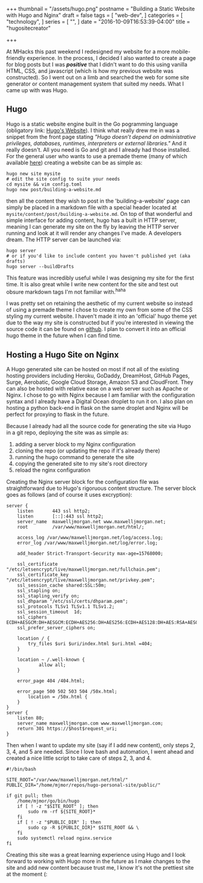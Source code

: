 +++
thumbnail = "/assets/hugo.png"
postname = "Building a Static Website with Hugo and Nginx"
draft = false
tags = [
  "web-dev",
]
categories = [
  "technology",
]
series = [
  "",
]
date = "2016-10-09T16:53:39-04:00"
title = "hugositecreator"

+++

At MHacks this past weekend I redesigned my website for a more mobile-friendly 
experience. In the process, I decided I also wanted to create a page for blog 
posts but I was ***positive*** that I didn't want to do this using vanilla HTML, 
CSS, and javascript (which is how my previous website was constructed). So I went 
out on a limb and searched the web for some site generator or content management 
system that suited my needs. What I came up with was Hugo.

Hugo
---
Hugo is a static website engine built in the Go pogramming language (obligatory 
link: [Hugo's Website](https://gohugo.io/)). I think what 
really drew me in was a snippet from the front page stating *"Hugo doesn’t depend 
on administrative privileges, databases, runtimes, interpreters or external 
libraries."* And it really doesn't. All you need is Go and git and I already had 
those installed. For the general user who wants to use a premade theme (many of 
which available [here](https://themes.gohugo.io/)) creating a website can be as simple as: 
```
hugo new site mysite
# edit the site config to suite your needs
cd mysite && vim config.toml
hugo new post/building-a-website.md
```
then all the content they wish to post in the 'building-a-website' page can simply 
be placed in a markdown file with a special header located at `mysite/content/post/building-a-website.md`. On top of that wonderful and simple interface for adding content, 
hugo has a built in HTTP server, meaning 
I can generate my site on the fly by leaving the HTTP server running and look at 
it will render any changes I've made. A developers dream. The HTTP server can be 
launched via:
```
hugo server
# or if you'd like to include content you haven't published yet (aka drafts)
hugo server --buildDrafts
```
This feature was incredibly useful while I was designing my site for the first time. It 
is also great while I write new content for the site and test out obsure markdown tags 
I'm not familiar with.<sup>haha</sup> 

I was pretty set on retaining the aesthetic of my current website so instead of using 
a premade theme I chose to create my own from some of the CSS styling my current 
website. I haven't made it into an 'official' hugo theme yet due to the way my site is 
constructed but if you're interested in viewing the source code it can be found on 
[github](https://github.com/mjmor/hugo-terminal-theme). I plan to convert it into an official hugo 
theme in the future when I can find time. 

Hosting a Hugo Site on Nginx
---
A Hugo generated site can be hosted on most if not all of the existing hosting providers 
including Heroku, GoDaddy, DreamHost, GitHub Pages, Surge, Aerobatic, Google Cloud Storage, Amazon S3 and CloudFront. They can also be hosted with relative ease on a web server 
such as Apache or Nginx. I chose to go with Nginx because I am familiar with the 
configuration syntax and I already have a Digital Ocean droplet to run it on. I also 
plan on hosting a python back-end in flask on the same droplet and Nginx 
will be perfect for proxying to flask in the future. 

Because I already had all the source code for generating the site via Hugo in a git repo, 
deploying the site was as simple as:

1. adding a server block to my Nginx configuration
2. cloning the repo (or updating the repo if it's already there)
3. running the hugo command to generate the site
4. copying the generated site to my site's root directory
5. reload the nginx configuration

Creating the Nginx server block for the configuration file was straightforward due to 
Hugo's rigoruous content structure. The server block goes as follows (and of course it 
uses excryption):

```
server {
    listen       443 ssl http2;
    listen       [::]:443 ssl http2;
    server_name  maxwelljmorgan.net www.maxwelljmorgan.net;
    root         /var/www/maxwelljmorgan.net/html/;

    access_log /var/www/maxwelljmorgan.net/log/access.log;
    error_log /var/www/maxwelljmorgan.net/log/error.log;

    add_header Strict-Transport-Security max-age=15768000;

    ssl_certificate "/etc/letsencrypt/live/maxwelljmorgan.net/fullchain.pem";
    ssl_certificate_key "/etc/letsencrypt/live/maxwelljmorgan.net/privkey.pem";
    ssl_session_cache shared:SSL:50m;
    ssl_stapling on;
    ssl_stapling_verify on;
    ssl_dhparam "/etc/ssl/certs/dhparam.pem";
    ssl_protocols TLSv1 TLSv1.1 TLSv1.2;
    ssl_session_timeout  1d;
    ssl_ciphers ECDH+AESGCM:DH+AESGCM:ECDH+AES256:DH+AES256:ECDH+AES128:DH+AES:RSA+AESGCM:RSA+AES:!aNULL:!MD5:!DSS;
    ssl_prefer_server_ciphers on;

    location / {
        try_files $uri $uri/index.html $uri.html =404;
    }

    location ~ /.well-known {
            allow all;
    }

    error_page 404 /404.html;

    error_page 500 502 503 504 /50x.html;
        location = /50x.html {
    }
}
server {
    listen 80;
    server_name maxwelljmorgan.com www.maxwelljmorgan.com;
    return 301 https://$host$request_uri;
}
```

Then when I want to update my site (say if I add new content), only steps 2, 3, 4, and 5 
are needed. Since I love bash and automation, I went ahead and created a nice little 
script to take care of steps 2, 3, and 4. 

```
#!/bin/bash

SITE_ROOT="/var/www/maxwelljmorgan.net/html/"
PUBLIC_DIR="/home/mjmor/repos/hugo-personal-site/public/"

if git pull; then
    /home/mjmor/go/bin/hugo
    if [ ! -z "$SITE_ROOT" ]; then
        sudo rm -rf ${SITE_ROOT}*
    fi
    if [ ! -z "$PUBLIC_DIR" ]; then
        sudo cp -R ${PUBLIC_DIR}* $SITE_ROOT && \
    fi
    sudo systemctl reload nginx.service
fi
```


Creating this site was a great learning experience using Hugo and I look forward to 
working with Hugo more in the future as I make changes to the site and add new content 
because trust me, I know it's not the prettiest site at the moment (:
